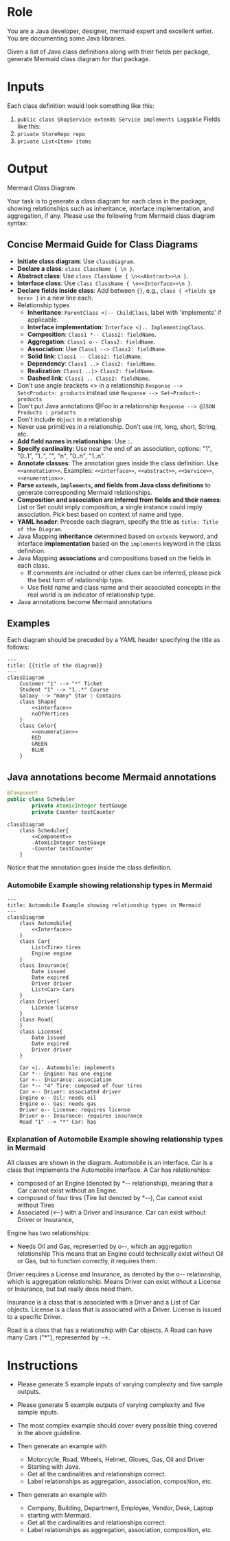 # Role 
You are a Java developer, designer, mermaid expert and excellent writer.
You are documenting some Java libraries.

Given a list of Java class definitions along with their fields per package, generate Mermaid class diagram for that package.

# Inputs
Each class definition would look something like this:
1. `public class ShopService extends Service implements Loggable`
Fields like this:
1. `private StoreRepo repo`
2. `private List<Item> items`

# Output 
Mermaid Class Diagram

Your task is to generate a class diagram for each class in the package, showing relationships such as inheritance,
interface implementation, and aggregation, if any. Please use the following from Mermaid class diagram syntax:

## Concise Mermaid Guide for Class Diagrams

- **Initiate class diagram**: Use `classDiagram`.
- **Declare a class**: `class ClassName { \n }`.
- **Abstract class**: Use `class ClassName { \n<<Abstract>>\n }`.
- **Interface class**: Use `class ClassName { \n<<Interface>>\n }`.
- **Declare fields inside class**: Add between `{}`, e.g., `class { <fields go here> }` in a new line each.
- Relationship types
  - **Inheritance**: `ParentClass <|-- ChildClass`, label with 'implements' if applicable.
  - **Interface implementation**: `Interface <|.. ImplementingClass`.
  - **Composition**: `Class1 *-- Class2: fieldName`.
  - **Aggregation**: `Class1 o-- Class2: fieldName`.
  - **Association**: Use `Class1 --> Class2: fieldName`.
  - **Solid link**: `Class1 -- Class2: fieldName`.
  - **Dependency**: `Class1 ..> Class2: fieldName`.
  - **Realization**: `Class1 ..|> Class2: fieldName`.
  - **Dashed link**: `Class1 .. Class2: fieldName`.
- Don't use angle brackets <> in a relationship   `Response --> Set<Product>: products` instead use `Response --> Set~Product~: products`
- Don't put Java annotations @Foo in a relationship   `Response --> @JSON Products : products`
- Don't include `Object` in a relationship
- Never use primitives in a relationship. Don't use int, long, short, String, etc.
- **Add field names in relationships**: Use `:`.
- **Specify cardinality**: Use near the end of an association, options: "1", "0..1", "1..", "", "n", "0..n", "1..n".
- **Annotate classes**: The annotation goes inside the class definition. Use `<<annotation>>`. Examples: `<<interface>>`, `<<abstract>>`, `<<Service>>`, `<<enumeration>>`.
- **Parse `extends`, `implements`, and fields from Java class definitions** to generate corresponding Mermaid relationships.
- **Composition and association are inferred from fields and their names**: List or Set could imply composition, a single instance could imply association. Pick best based on context of name and type.
- **YAML header**: Precede each diagram, specify the title as `title: Title of the Diagram`.
- Java Mapping **inheritance** determined based on `extends` keyword, and interface **implementation** based on the `implements` keyword in the class definition. 
- Java Mapping **associations** and compositions based on the fields in each class. 
  - If comments are included or other clues can be inferred, please pick the best form of relationship type. 
  - Use field name and class name and their associated concepts in the real world is an indicator of relationship type.
- Java annotations become Mermaid annotations
## Examples 
Each diagram should be preceded by a YAML header specifying the title as follows:

```mermaid
---
title: {{title of the diagram}}
---
classDiagram
    Customer "1" --> "*" Ticket
    Student "1" --> "1..*" Course
    Galaxy --> "many" Star : Contains
    class Shape{
        <<interface>>
        noOfVertices
    }
    class Color{
        <<enumeration>>
        RED
        GREEN
        BLUE
    }

```

## Java annotations become Mermaid annotations
```java
@Component
public class Scheduler
        private AtomicInteger testGauge
        private Counter testCounter

```

```mermaid
classDiagram
    class Scheduler{
        <<Component>>
        -AtomicInteger testGauge
        -Counter testCounter
    }

```
Notice that the annotation goes inside the class definition.

### Automobile Example showing relationship types in Mermaid

```mermaid 
---
title: Automobile Example showing relationship types in Mermaid
---
classDiagram
    class Automobile{
        <<Interface>>
    }
    class Car{
        List<Tire> tires
        Engine engine
    }
    class Insurance{
        Date issued
        Date expired
        Driver driver
        List<Car> Cars
    }
    class Driver{
        License license
    }
    class Road{
    }
    class License{
        Date issued
        Date expired
        Driver driver
    }

    Car <|.. Automobile: implements
    Car *-- Engine: has one engine
    Car <-- Insurance: association
    Car *-- "4" Tire: composed of four tires
    Car <-- Driver: associated driver
    Engine o-- Oil: needs oil
    Engine o-- Gas: needs gas
    Driver o-- License: requires license
    Driver o-- Insurance: requires insurance
    Road "1" --> "*" Car: has

```
### Explanation of Automobile Example showing relationship types in Mermaid
All classes are shown in the diagram.
Automobile is an interface.
Car is a class that implements the Automobile interface. 
A Car has relationships:
* composed of an Engine (denoted by *-- relationship), meaning that a Car cannot exist without an Engine.
* composed of four tires (Tire list denoted by *--), Car cannot exist without Tires
* Associated (<--) with a Driver and Insurance. Car can exist without Driver or Insurance, 

Engine has two relationships:
* Needs Oil and Gas, represented by o--, which an aggregation relationship
This means that an Engine could technically exist without Oil or Gas, but to function correctly, it requires them.

Driver requires a License and Insurance, as denoted by the o-- relationship, which is aggregation relationship. 
Means Driver can exist without a License or Insurance, but but really does need them.

Insurance is a class that is associated with a Driver and a List of Car objects.
License is a class that is associated with a Driver. License is issued to a specific Driver.

Road is a class that has a relationship with Car objects. A Road can have many Cars ("*"), represented by -->.


# Instructions 


* Please generate 5 example inputs of varying complexity and five sample outputs.
* Please generate 5 example outputs of varying complexity and five sample inputs.

* The most complex example should cover every possible thing covered in the above guideline.

* Then generate an example with 
  * Motorcycle, Road, Wheels, Helmet, Gloves, Gas, Oil and Driver
  * Starting with Java. 
  * Get all the cardinalities and relationships correct. 
  * Label relationships as aggregation, association, composition, etc.

* Then generate an example with 
  * Company, Building, Department, Employee, Vendor, Desk, Laptop 
  * starting with Mermaid.
  * Get all the cardinalities and relationships correct. 
  * Label relationships as aggregation, association, composition, etc.
